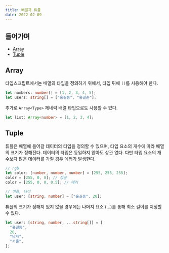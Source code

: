 ```yaml
---
title: 배열과 튜플
date: 2022-02-09
---
```


## 들어가며

- [Array](#array)
- [Tuple](#tuple)

## Array

타입스크립트에서는 배열의 타입을 정의하기 위해서, 타입 뒤에 `[]`를 사용해야 한다.

```typescript
let numbers: number[] = [1, 2, 3, 4, 5];
let users: string[] = ["홍길동", "홍길순"];
```

추가로 `Array<Type>` 제네릭 배열 타입으로도 사용할 수 있다.

```typescript
let list: Array<number> = [1, 2, 3, 4];
```

## Tuple

튜플은 배열에 들어갈 데이터의 타입을 정의할 수 있으며, 타입 요소의 개수에 따라 배열의 크기가 정해진다.
데이터의 타입은 동일하지 않아도 상관 없다.
다만 타입 요소의 개수보다 많은 데이터를 가질 경우 에러가 발생한다.

```typescript
// rgb
let color: [number, number, number] = [255, 255, 255];
color = [255, 0, 0]; // 성공
color = [255, 0, 0, 0.5]; // 에러

// 이름, 나이
let user: [string, number] = ["홍길동", 20];
```

튜플의 크기가 정해져 있지 않을 경우에는 나머지 요소 (...)를 통해 최소 길이를 지정할 수 있다.

```typescript
let user: [string, number, ...string[]] = [
  "홍길동",
  20,
  "남자",
  "서울",
];
```